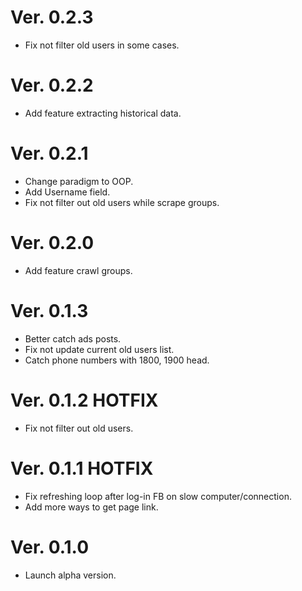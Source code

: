 # Ver. 0.2.3
- Fix not filter old users in some cases.

# Ver. 0.2.2
- Add feature extracting historical data.

# Ver. 0.2.1
- Change paradigm to OOP.
- Add Username field.
- Fix not filter out old users while scrape groups.

# Ver. 0.2.0
- Add feature crawl groups.

# Ver. 0.1.3
- Better catch ads posts.
- Fix not update current old users list.
- Catch phone numbers with 1800, 1900 head.

# Ver. 0.1.2 HOTFIX
- Fix not filter out old users.

# Ver. 0.1.1 HOTFIX
- Fix refreshing loop after log-in FB on slow computer/connection.
- Add more ways to get page link.

# Ver. 0.1.0
- Launch alpha version.
